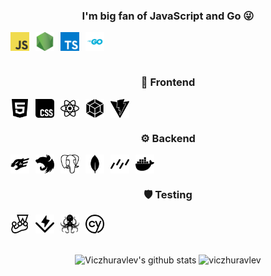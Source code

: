 <h3 align="center">I'm big fan of JavaScript and Go 😜</h3>

<div align="center" style="display: flex; gap: 10px;">
  <div style="display: flex; gap: 10px;">
    <img width="30" height="30" src="https://raw.githubusercontent.com/github/explore/80688e429a7d4ef2fca1e82350fe8e3517d3494d/topics/javascript/javascript.png">
    <img width="30" height="30" src="https://raw.githubusercontent.com/github/explore/80688e429a7d4ef2fca1e82350fe8e3517d3494d/topics/nodejs/nodejs.png">
    <img width="30" height="30" src="https://raw.githubusercontent.com/github/explore/80688e429a7d4ef2fca1e82350fe8e3517d3494d/topics/typescript/typescript.png">
    <img width="30" height="30" src="https://raw.githubusercontent.com/github/explore/80688e429a7d4ef2fca1e82350fe8e3517d3494d/topics/go/go.png">
  </div>
</div>

<br />

<h3 align="center">🎨 Frontend</h3>

<div align="center" style="display: flex; gap: 10px;">
  <img width="30" height="30" src="./assets/frontend/html5.svg" />
  <img width="30" height="30" src="./assets/frontend/css.svg" />
  <img width="30" height="30" src="./assets/frontend/react.svg" />
  <img width="30" height="30" src="./assets/frontend/webpack.svg" />
  <img width="30" height="30" src="./assets/frontend/vite.svg" />
</div>

<h3 align="center">⚙️ Backend</h3>

<div align="center" style="display: flex; gap: 10px;">
  <img width="30" height="30" src="./assets/backend/fastify.svg" />
  <img width="30" height="30" src="./assets/backend/nestjs.svg" />
  <img width="30" height="30" src="./assets/backend/postgresql.svg" />
  <img width="30" height="30" src="./assets/backend/mongodb.svg" />
  <img width="30" height="30" src="./assets/backend/drizzle.svg" />
  <img width="30" height="30" src="./assets/backend/docker.svg" />
</div>

<h3 align="center">🛡 Testing</h3>

<div align="center" style="display: flex; gap: 10px;">
  <img width="30" height="30" src="./assets/testing/jest.svg" />
  <img width="30" height="30" src="./assets/testing/vitest.svg" />
  <img width="30" height="30" src="./assets/testing/testinglibrary.svg" />
  <img width="30" height="30" src="./assets/testing/cypress.svg" />
</div>

<br />
<br />

<div align="center">
  <img height="170px" alt="Viczhuravlev's github stats" src="https://github-readme-stats.vercel.app/api?username=viczhuravlev&show_icons=true&hide_border=true&theme=transparent" />
  <img height="170px" src="https://github-readme-streak-stats.herokuapp.com/?user=viczhuravlev&" alt="viczhuravlev" />
</div>
